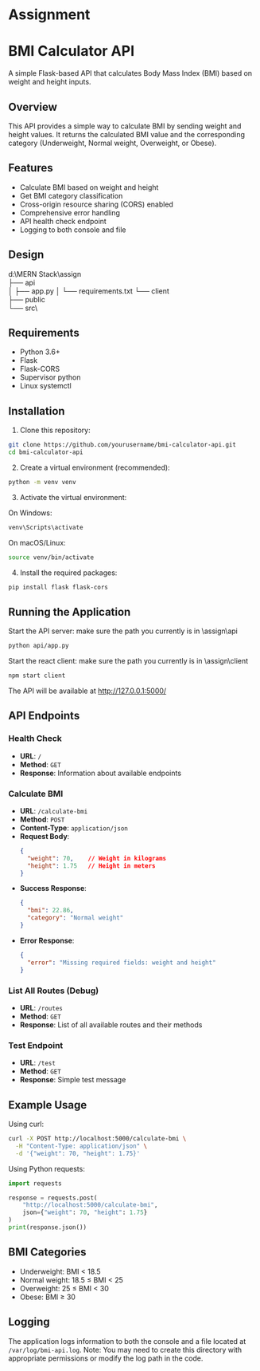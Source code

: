 # Assignment
# BMI Calculator API

A simple Flask-based API that calculates Body Mass Index (BMI) based on weight and height inputs.

## Overview

This API provides a simple way to calculate BMI by sending weight and height values. It returns the calculated BMI value and the corresponding category (Underweight, Normal weight, Overweight, or Obese).

## Features

- Calculate BMI based on weight and height
- Get BMI category classification
- Cross-origin resource sharing (CORS) enabled
- Comprehensive error handling
- API health check endpoint
- Logging to both console and file


## Design

d:\MERN Stack\assign\
├── api\
│   ├── app.py
│   └── requirements.txt
└── client\
    ├── public\
    └── src\
    
## Requirements

- Python 3.6+
- Flask
- Flask-CORS
- Supervisor python
- Linux systemctl

## Installation

1. Clone this repository:

```bash
git clone https://github.com/yourusername/bmi-calculator-api.git
cd bmi-calculator-api
```

2. Create a virtual environment (recommended):

```bash
python -m venv venv
```

3. Activate the virtual environment:

On Windows:
```bash
venv\Scripts\activate
```

On macOS/Linux:
```bash
source venv/bin/activate
```

4. Install the required packages:

```bash
pip install flask flask-cors
```

## Running the Application

Start the API server:
make sure the path you currently is in \assign\api
```bash
python api/app.py
```
Start the react client:
make sure the path you currently is in \assign\client
```bash
npm start client
```

The API will be available at http://127.0.0.1:5000/

## API Endpoints

### Health Check
- **URL**: `/`
- **Method**: `GET`
- **Response**: Information about available endpoints

### Calculate BMI
- **URL**: `/calculate-bmi`
- **Method**: `POST`
- **Content-Type**: `application/json`
- **Request Body**:
  ```json
  {
    "weight": 70,    // Weight in kilograms
    "height": 1.75   // Height in meters
  }
  ```
- **Success Response**:
  ```json
  {
    "bmi": 22.86,
    "category": "Normal weight"
  }
  ```
- **Error Response**:
  ```json
  {
    "error": "Missing required fields: weight and height"
  }
  ```

### List All Routes (Debug)
- **URL**: `/routes`
- **Method**: `GET`
- **Response**: List of all available routes and their methods

### Test Endpoint
- **URL**: `/test`
- **Method**: `GET`
- **Response**: Simple test message

## Example Usage

Using curl:

```bash
curl -X POST http://localhost:5000/calculate-bmi \
  -H "Content-Type: application/json" \
  -d '{"weight": 70, "height": 1.75}'
```

Using Python requests:

```python
import requests

response = requests.post(
    "http://localhost:5000/calculate-bmi",
    json={"weight": 70, "height": 1.75}
)
print(response.json())
```

## BMI Categories

- Underweight: BMI < 18.5
- Normal weight: 18.5 ≤ BMI < 25
- Overweight: 25 ≤ BMI < 30
- Obese: BMI ≥ 30

## Logging

The application logs information to both the console and a file located at `/var/log/bmi-api.log`. 
Note: You may need to create this directory with appropriate permissions or modify the log path in the code.
